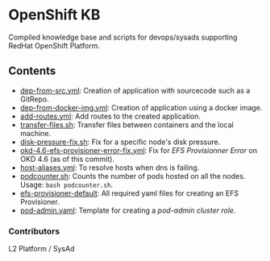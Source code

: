 # OpenShift KB
Compiled knowledge base and scripts for devops/sysads supporting RedHat OpenShift Platform.

## Contents
* [dep-from-src.yml](dep-from-src.yml): Creation of application with sourcecode such as a GitRepo.
* [dep-from-docker-img.yml](dep-from-docker-img.yml): Creation of application using a docker image.
* [add-routes.yml](add-routes.yml): Add routes to the created application.
* [transfer-files.sh](transfer-files.sh): Transfer files between containers and the local machine.
* [disk-pressure-fix.sh](disk-pressure-fix.sh): Fix for a specific node's disk pressure.
* [okd-4.6-efs-provisioner-error-fix.yml](okd-4.6-efs-provisioner-error-fix.yml): Fix for _EFS Provisionner Error_ on OKD 4.6 (as of this commit).
* [host-aliases.yml](host-aliases.yml): To resolve hosts when dns is failing.
* [podcounter.sh](podcounter.sh): Counts the number of pods hosted on all the nodes. Usage: `bash podcounter.sh`.
* [efs-provisioner-default](efs-provisioner-default): All required yaml files for creating an EFS Provisioner.
* [pod-admin.yaml](pod-admin.yaml): Template for creating a _pod-admin cluster role_.

### Contributors
L2 Platform / SysAd
